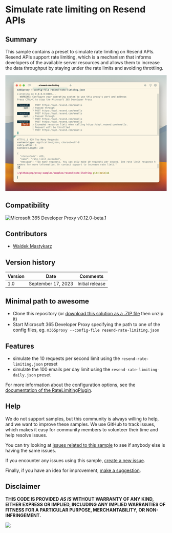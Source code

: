 # Simulate rate limiting on Resend APIs

## Summary

This sample contains a preset to simulate rate limiting on Resend APIs. Resend APIs support rate limiting, which is a mechanism that informs developers of the available server resources and allows them to increase the data throughput by staying under the rate limits and avoiding throttling.

![Microsoft 365 Developer Proxy simulating rate limiting on Resend APIs](assets/screenshot.png)

## Compatibility

![Microsoft 365 Developer Proxy v0.12.0-beta.1](https://img.shields.io/badge/m365proxy-v0.12.0--beta.1-green.svg)

## Contributors

- [Waldek Mastykarz](https://github.com/waldekmastykarz)

## Version history

Version|Date|Comments
-------|----|--------
1.0|September 17, 2023|Initial release

## Minimal path to awesome

- Clone this repository (or [download this solution as a .ZIP file](https://pnp.github.io/download-partial/?url=https://github.com/pnp/proxy-samples/tree/main/samples/resend-rate-limiting) then unzip it)
- Start Microsoft 365 Developer Proxy specifying the path to one of the config files, eg. `m365proxy --config-file resend-rate-limiting.json`

## Features

- simulate the 10 requests per second limit using the `resend-rate-limiting.json` preset
- simulate the 100 emails per day limit using the `resend-rate-limiting-daily.json` preset

For more information about the configuration options, see the [documentation of the RateLimitingPlugin](https://github.com/microsoft/m365-developer-proxy/wiki/RateLimitingPlugin).

## Help

We do not support samples, but this community is always willing to help, and we want to improve these samples. We use GitHub to track issues, which makes it easy for  community members to volunteer their time and help resolve issues.

You can try looking at [issues related to this sample](https://github.com/pnp/proxy-samples/issues?q=label%3A%22sample%3A%resend-rate-limiting%22) to see if anybody else is having the same issues.

If you encounter any issues using this sample, [create a new issue](https://github.com/pnp/proxy-samples/issues/new).

Finally, if you have an idea for improvement, [make a suggestion](https://github.com/pnp/proxy-samples/issues/new).

## Disclaimer

**THIS CODE IS PROVIDED *AS IS* WITHOUT WARRANTY OF ANY KIND, EITHER EXPRESS OR IMPLIED, INCLUDING ANY IMPLIED WARRANTIES OF FITNESS FOR A PARTICULAR PURPOSE, MERCHANTABILITY, OR NON-INFRINGEMENT.**

![](https://m365-visitor-stats.azurewebsites.net/SamplesGallery/pnp-m365proxy-resend-rate-limiting)
